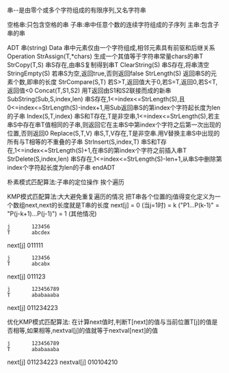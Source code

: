 串--是由零个或多个字符组成的有限序列,又名字符串

空格串:只包含空格的串
子串:串中任意个数的连续字符组成的子序列
主串:包含子串的串

ADT 串(string)
Data
    串中元素仅由一个字符组成,相邻元素具有前驱和后继关系
Operation
    StrAssign(T,*chars)     生成一个其值等于字符串常量chars的串T
    StrCopy(T,S)            串S存在,由串S复制得到串T
    ClearString(S)          串S存在,将串清空
    StringEmpty(S)          若串S为空,返回true,否则返回false
    StrLength(S)            返回串S的元素个数,即串的长度
    StrCompare(S,T)         若S>T,返回值大于0,若S=T,返回0,若S<T,返回值<0
    Concat(T,S1,S2)         用T返回由S1和S2联接而成的新串
    SubString(Sub,S,index,len)      串S存在,1<=index<=StrLength(S),且0<=index<=StrLength(S)-index+1,用Sub返回串S的第index个字符起长度为len的子串
    Index(S,T,index)                串S和T存在,T是非空串,1<=index<=StrLength(S),若主串S中存在串T值相同的子串,则返回它在主串S中第index个字符之后第一次出现的位置,否则返回0
    Replace(S,T,V)          串S,T,V存在,T是非空串.用V替换主串S中出现的所有与T相等的不重叠的子串
    StrInsert(S,index,T)    串S和T存在,1<=index<=StrLength(S)+1,在串S的第index个字符之前插入串T
    StrDelete(S,index,len)  串S存在,1<=index<=StrLength(S)-len+1,从串S中删除第index个字符起长度为len的子串
endADT

朴素模式匹配算法:子串的定位操作  挨个遍历

KMP模式匹配算法:大大避免重复遍历的情况
把T串各个位置的j值得变化定义为一个数组next,next的长度就是T串的长度
next[j] = 0 (当j=1时)
        = k ("P1...P(k-1)" = "P(j-k+1)...P(j-1)")
        = 1 (其他情况)

    j       123456
    T       abcdex
next[j]     011111

    j       123456
    T       abcabx
next[j]     011123

    j       123456789
    T       ababaaaba
next[j]     011234223

优化KMP模式匹配算法:
在计算next值时,判断T[next]的值与当前位置T[j]的值是否相等,如果相等,nextval[j]的值就等于nextval[next]的值

    j       123456789
    T       ababaaaba
next[j]     011234223
nextval[j]  010104210




























